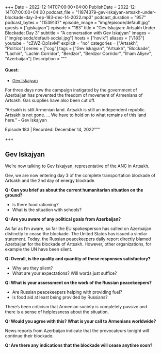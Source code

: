 +++
Date = 2022-12-14T07:00:00+04:00
PublishDate = 2022-12-14T07:00:00+04:00
podcast_file = "11874379-gev-iskajyan-artsakh-under-blockade-day-3-ep-183-dec-14-2022.mp3"
podcast_duration = "957"
podcast_bytes = "11539137"
episode_image = "img/episode/default.jpg"
guests = ["giskajyan"]
episode = "183"
title = "Gev Iskajyan: Artsakh Under Blockade: Day 3"
subtitle = "A conversation with Gev Iskajyan"
images = ["img/episode/default-social.jpg"]
hosts = ["hovik"]
aliases = ["/183"]
youtube = "cZWZ-Dp1svM"
explicit = "no"
categories = ["Artsakh", "Politics"]
series = ["cog"]
tags = ["Gev Iskajyan", "Artsakh", "Blockade", "Lachin", "Lachin Corridor", "Berdzor", "Berdzor Corridor", "Ilham Aliyev", "Azerbaijan"]
Description =  """
#### Guest: 
* [Gev Iskajyan](/guest/giskajyan)

For three days now the campaign instigated by the government of Azerbaijan has prevented the freedom of movement of Armenians of Artsakh.  Gas supplies have also been cut off.

“Artsakh is still Armenian land. Artsakh is still an independent republic. Artsakh is not gone. ... We have to hold on to what remains of this land here.” - Gev Iskajyan

Episode 183 | Recorded: December 14, 2022"""

+++



## Gev Iskajyan

We’re now talking to Gev Iskajyan, representative of the ANC in Artsakh.

Gev, we are now entering day 3 of the complete transportation blockade of Artsakh and the 2nd day of energy blockade. 

**Q: Can you brief us about the current humanitarian situation on the ground?**



* Is there food rationing?
* What is the situation with schools?

**Q: Are you aware of any political goals from Azerbaijan?**

As far as I’m aware, so far the EU spokesperson has called on Azerbaijan distinctly to cease the blockade. The United States has issued a similar statement. Today, the Russian peacekeepers daily report directly blamed Azerbaijan for the blockade of Artsakh. However, other organizations, for example the UN have been silent. 

**Q: Overall, is the quality and quantity of these responses satisfactory?**



* Why are they silent?
* What are your expectations? Will words just suffice?

**Q: What is your assessment on the work of the Russian peacekeepers?**



* Are Russian peacekeepers helping with providing fuel?
* Is food aid at least being provided by Russians?

There’s been criticism that Armenian society is completely passive and there is a sense of helplessness about the situation.

**Q:  Would you agree with this? What is your call to Armenians worldwide?**

News reports from Azerbaijan indicate that the provocateurs tonight will continue their blockade.

**Q: Are there any indications that the blockade will cease anytime soon?**

